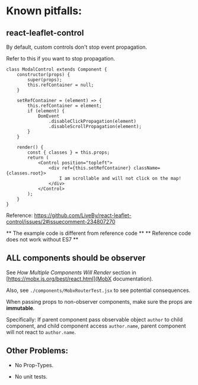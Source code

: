# Known pitfalls:

## react-leaflet-control

By default, custom controls don't stop event propagation.

Refer to this if you want to stop propagation.

	class ModalControl extends Component {
		constructor(props) {
			super(props);
			this.refContainer = null;
		}

		setRefContainer = (element) => {
			this.refContainer = element;
			if (element) {
				DomEvent
					.disableClickPropagation(element)
					.disableScrollPropagation(element);
			}
		}

		render() {
			const { classes } = this.props;
			return (
				<Control position="topleft">
					<div ref={this.setRefContainer} className={classes.root}>
						I am scrollable and will not click on the map!
					</div>
				</Control>
			);
		}
	}

Reference: https://github.com/LiveBy/react-leaflet-control/issues/2#issuecomment-234807270

** The example code is different from reference code **
** Reference code does not work without ES7 **

## ALL components should be observer

See *How Multiple Components Will Render* section in [https://mobx.js.org/best/react.html](MobX documentation).

Also, see `./components/MobxRouterTest.jsx` to see potential consequences.

When passing props to non-observer components, make sure the props are **immutable**.

Specifically: If parent component pass observable object `author` to child component, and child component access `author.name`,
parent component will not react to `author.name`.

## Other Problems:

* No Prop-Types.

* No unit tests.

